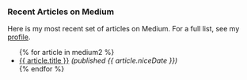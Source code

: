 <!--
Nicer date!
-->

<h3>Recent Articles on Medium</h3>

Here is my most recent set of articles on Medium. For a full list, 
see my [profile](https://medium.com/@cfjedimaster).

<ul>
{% for article in medium2 %}
<li><a href="/syndicated-articles/{{ article.title | slug }}/index.html">{{ article.title }}</a> <i>(published {{ article.niceDate }})</i>
</li>
{% endfor %}
</ul>